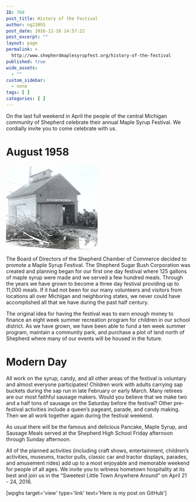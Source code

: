 ```yaml
---
ID: 768
post_title: History of the Festival
author: ng23055
post_date: 2016-12-18 14:57:22
post_excerpt: ""
layout: page
permalink: >
  http://www.shepherdmaplesyrupfest.org/history-of-the-festival
published: true
wide_assets:
  - ""
custom_sidebar:
  - none
tags: [ ]
categories: [ ]
---
```

On the last full weekend in April the people of the central Michigan community of Shepherd celebrate their annual Maple Syrup Festival. We cordially invite you to come celebrate with us.

# August 1958

![](assets/originalsugarbush1959.gif)

The Board of Directors of the Shepherd Chamber of Commerce decided to promote a Maple Syrup Festival. The Shepherd Sugar Bush Corporation was created and planning began for our first one day festival where 125 gallons of maple syrup were made and we served a few hundred meals. Through the years we have grown to become a three day festival providing up to 11,000 meals. If it had not been for our many volunteers and visitors from locations all over Michigan and neighboring states, we never could have accomplished all that we have during the past half century.

The original idea for having the festival was to earn enough money to finance an eight week summer recreation program for children in our school district. As we have grown, we have been able to fund a ten week summer program, maintain a community park, and purchase a plot of land north of Shepherd where many of our events will be housed in the future.

# Modern Day

All work on the syrup, candy, and all other areas of the festival is voluntary and almost everyone participates! Children work with adults carrying sap buckets during the sap run in late February or early March. Many retirees are our most faithful sausage makers. Would you believe that we make two and a half tons of sausage on the Saturday before the festival? Other pre-festival activities include a queen’s pageant, parade, and candy making. Then we all work together again during the festival weekend.

As usual there will be the famous and delicious Pancake, Maple Syrup, and Sausage Meals served at the Shepherd High School Friday afternoon through Sunday afternoon.

All of the planned activities (including craft shows, entertainment, children’s activities, museums, tractor pulls, classic car and tractor displays, parades, and amusement rides) add up to a most enjoyable and memorable weekend for people of all ages. We invite you to witness hometown hospitality at its best and join us in the “Sweetest Little Town Anywhere Around” on April 21 - 24, 2016.

[wpghs target='view' type='link' text='Here is my post on GitHub']
